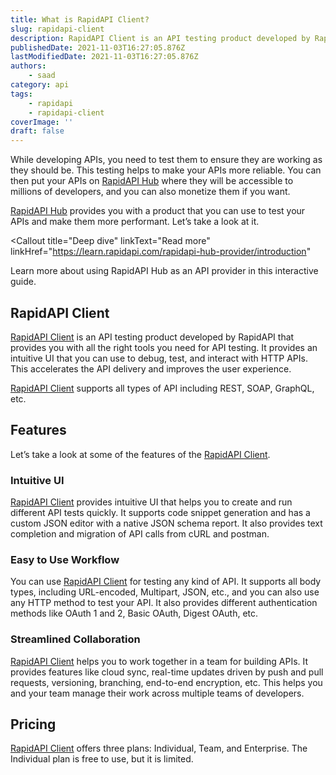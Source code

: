 ```yaml
---
title: What is RapidAPI Client?
slug: rapidapi-client
description: RapidAPI Client is an API testing product developed by RapidAPI that provides you with all the right tools you need for API testing.
publishedDate: 2021-11-03T16:27:05.876Z
lastModifiedDate: 2021-11-03T16:27:05.876Z
authors:
    - saad
category: api
tags:
    - rapidapi
    - rapidapi-client
coverImage: ''
draft: false
---
```


<Lead>

While developing APIs, you need to test them to ensure they are working as they should be. This testing helps to make your APIs more reliable. You can then put your APIs on [RapidAPI Hub](https://RapidAPI.com/hub?utm_source=guides.rapidapi.com&utm_medium=DevRel&utm_campaign=DevRel) where they will be accessible to millions of developers, and you can also monetize them if you want.

</Lead>

[RapidAPI Hub](https://RapidAPI.com/hub?utm_source=guides.rapidapi.com&utm_medium=DevRel&utm_campaign=DevRel) provides you with a product that you can use to test your APIs and make them more performant. Let’s take a look at it.

<Callout
  title="Deep dive"
  linkText="Read more"
  linkHref="https://learn.rapidapi.com/rapidapi-hub-provider/introduction"
>
  Learn more about using RapidAPI Hub as an API provider in this interactive guide.
</Callout>

## RapidAPI Client

[RapidAPI Client](https://RapidAPI.com/products/api-design?utm_source=guides.rapidapi.com&utm_medium=DevRel&utm_campaign=DevRel) is an API testing product developed by RapidAPI that provides you with all the right tools you need for API testing. It provides an intuitive UI that you can use to debug, test, and interact with HTTP APIs. This accelerates the API delivery and improves the user experience.

[RapidAPI Client](https://RapidAPI.com/products/api-design?utm_source=guides.rapidapi.com&utm_medium=DevRel&utm_campaign=DevRel) supports all types of API including REST, SOAP, GraphQL, etc.

## Features

Let’s take a look at some of the features of the [RapidAPI Client](https://RapidAPI.com/products/api-design?utm_source=guides.rapidapi.com&utm_medium=DevRel&utm_campaign=DevRel).

### Intuitive UI

[RapidAPI Client](https://RapidAPI.com/products/api-design?utm_source=guides.rapidapi.com&utm_medium=DevRel&utm_campaign=DevRel) provides intuitive UI that helps you to create and run different API tests quickly. It supports code snippet generation and has a custom JSON editor with a native JSON schema report. It also provides text completion and migration of API calls from cURL and postman.

### Easy to Use Workflow

You can use [RapidAPI Client](https://RapidAPI.com/products/api-design?utm_source=guides.rapidapi.com&utm_medium=DevRel&utm_campaign=DevRel) for testing any kind of API. It supports all body types, including URL-encoded, Multipart, JSON, etc., and you can also use any HTTP method to test your API. It also provides different authentication methods like OAuth 1 and 2, Basic OAuth, Digest OAuth, etc.

### Streamlined Collaboration

[RapidAPI Client](https://RapidAPI.com/products/api-design?utm_source=guides.rapidapi.com&utm_medium=DevRel&utm_campaign=DevRel) helps you to work together in a team for building APIs. It provides features like cloud sync, real-time updates driven by push and pull requests, versioning, branching, end-to-end encryption, etc. This helps you and your team manage their work across multiple teams of developers.

## Pricing

[RapidAPI Client](https://RapidAPI.com/products/api-design?utm_source=guides.rapidapi.com&utm_medium=DevRel&utm_campaign=DevRel) offers three plans: Individual, Team, and Enterprise. The Individual plan is free to use, but it is limited.
